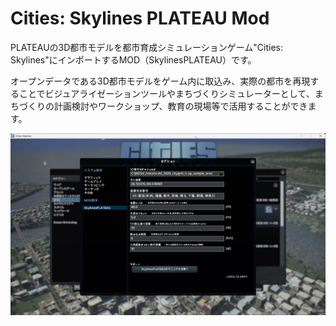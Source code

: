 # Cities: Skylines PLATEAU Mod


PLATEAUの3D都市モデルを都市育成シミュレーションゲーム"Cities: Skylines"にインポートするMOD（SkylinesPLATEAU）です。

オープンデータである3D都市モデルをゲーム内に取込み、実際の都市を再現することでビジュアライゼーションツールやまちづくりシミュレーターとして、まちづくりの計画検討やワークショップ、教育の現場等で活用することができます。

![](resources/index2.jpg)

<!-- 
markdown フォルダ内の .md 画像を変更する
変更後、docfx build markdown\docfx.jsonを実行し、htmlファイルを生成する

以下を実行してローカルで確認可
docfx markdown\docfx.json --serve


-->
